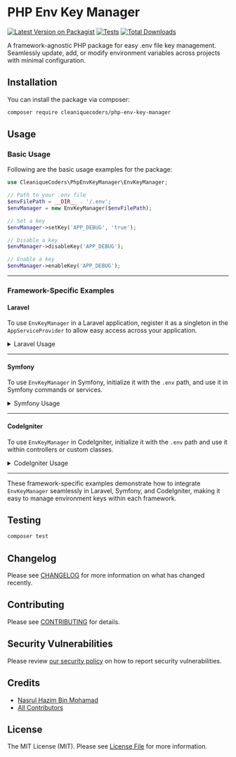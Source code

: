 # PHP Env Key Manager

[![Latest Version on Packagist](https://img.shields.io/packagist/v/cleaniquecoders/php-env-key-manager.svg?style=flat-square)](https://packagist.org/packages/cleaniquecoders/php-env-key-manager) [![Tests](https://img.shields.io/github/actions/workflow/status/cleaniquecoders/php-env-key-manager/run-tests.yml?branch=main&label=tests&style=flat-square)](https://github.com/cleaniquecoders/php-env-key-manager/actions/workflows/run-tests.yml) [![Total Downloads](https://img.shields.io/packagist/dt/cleaniquecoders/php-env-key-manager.svg?style=flat-square)](https://packagist.org/packages/cleaniquecoders/php-env-key-manager)

A framework-agnostic PHP package for easy .env file key management. Seamlessly update, add, or modify environment variables across projects with minimal configuration.

## Installation

You can install the package via composer:

```bash
composer require cleaniquecoders/php-env-key-manager
```

## Usage

### Basic Usage

Following are the basic usage examples for the package:

```php
use CleaniqueCoders\PhpEnvKeyManager\EnvKeyManager;

// Path to your .env file
$envFilePath = __DIR__ . '/.env';
$envManager = new EnvKeyManager($envFilePath);

// Set a key
$envManager->setKey('APP_DEBUG', 'true');

// Disable a key
$envManager->disableKey('APP_DEBUG');

// Enable a key
$envManager->enableKey('APP_DEBUG');
```

---

### Framework-Specific Examples

#### Laravel

To use `EnvKeyManager` in a Laravel application, register it as a singleton in the `AppServiceProvider` to allow easy access across your application.

<details>
<summary>Laravel Usage</summary>

1. **Register as a Singleton**

   In `App\Providers\AppServiceProvider`:

   ```php
   use CleaniqueCoders\PhpEnvKeyManager\EnvKeyManager;

   public function register()
   {
       $this->app->singleton(EnvKeyManager::class, function ($app) {
           return new EnvKeyManager($app->environmentFilePath());
       });
   }
   ```

2. **Usage in a Command**

   Create a Laravel Artisan command to set, disable, or enable environment keys:

   ```php
   <?php

   namespace App\Console\Commands;

   use CleaniqueCoders\PhpEnvKeyManager\EnvKeyManager;
   use Illuminate\Console\Command;

   class ManageEnvKeyCommand extends Command
   {
       protected $signature = 'env:manage-key {action} {key} {value?}';
       protected $description = 'Manage an environment key';

       protected $envManager;

       public function __construct(EnvKeyManager $envManager)
       {
           parent::__construct();
           $this->envManager = $envManager;
       }

       public function handle()
       {
           $action = $this->argument('action');
           $key = $this->argument('key');
           $value = $this->argument('value');

           switch ($action) {
               case 'set':
                   $this->envManager->setKey($key, $value);
                   $this->info("Key {$key} set to {$value}.");
                   break;

               case 'disable':
                   $this->envManager->disableKey($key);
                   $this->info("Key {$key} has been disabled.");
                   break;

               case 'enable':
                   $this->envManager->enableKey($key);
                   $this->info("Key {$key} has been enabled.");
                   break;

               default:
                   $this->error("Invalid action. Use 'set', 'disable', or 'enable'.");
           }
       }
   }
   ```

</details>

---

#### Symfony

To use `EnvKeyManager` in Symfony, initialize it with the `.env` path, and use it in Symfony commands or services.

<details>
<summary>Symfony Usage</summary>

1. **Initialize `EnvKeyManager`** with Symfony’s `.env` path.

   ```php
   use CleaniqueCoders\PhpEnvKeyManager\EnvKeyManager;

   $envFilePath = __DIR__ . '/../../.env'; // Adjust the path to your Symfony .env file
   $envManager = new EnvKeyManager($envFilePath);
   ```

2. **Use in a Symfony Command**

   Create a Symfony console command to manage environment keys:

   ```php
   <?php

   namespace App\Command;

   use CleaniqueCoders\PhpEnvKeyManager\EnvKeyManager;
   use Symfony\Component\Console\Command\Command;
   use Symfony\Component\Console\Input\InputArgument;
   use Symfony\Component\Console\Input\InputInterface;
   use Symfony\Component\Console\Output\OutputInterface;

   class ManageEnvKeyCommand extends Command
   {
       protected static $defaultName = 'env:manage-key';

       private $envManager;

       public function __construct(EnvKeyManager $envManager)
       {
           parent::__construct();
           $this->envManager = $envManager;
       }

       protected function configure()
       {
           $this
               ->setDescription('Manage an environment key')
               ->addArgument('action', InputArgument::REQUIRED, 'Action: set, disable, enable')
               ->addArgument('key', InputArgument::REQUIRED, 'The environment key')
               ->addArgument('value', InputArgument::OPTIONAL, 'The value for set action');
       }

       protected function execute(InputInterface $input, OutputInterface $output)
       {
           $action = $input->getArgument('action');
           $key = $input->getArgument('key');
           $value = $input->getArgument('value');

           switch ($action) {
               case 'set':
                   $this->envManager->setKey($key, $value);
                   $output->writeln("Key {$key} set to {$value}.");
                   break;

               case 'disable':
                   $this->envManager->disableKey($key);
                   $output->writeln("Key {$key} has been disabled.");
                   break;

               case 'enable':
                   $this->envManager->enableKey($key);
                   $output->writeln("Key {$key} has been enabled.");
                   break;

               default:
                   $output->writeln("Invalid action. Use 'set', 'disable', or 'enable'.");
                   return Command::FAILURE;
           }

           return Command::SUCCESS;
       }
   }
   ```

</details>

---

#### CodeIgniter

To use `EnvKeyManager` in CodeIgniter, initialize it with the `.env` path and use it within controllers or custom classes.

<details>
<summary>CodeIgniter Usage</summary>

1. **Initialize `EnvKeyManager`** with the CodeIgniter `.env` path.

   ```php
   use CleaniqueCoders\PhpEnvKeyManager\EnvKeyManager;

   $envFilePath = ROOTPATH . '.env'; // CodeIgniter base path to .env
   $envManager = new EnvKeyManager($envFilePath);
   ```

2. **Use in a CodeIgniter Controller**

   Create a CodeIgniter controller method to manage environment keys:

   ```php
   <?php

   namespace App\Controllers;

   use CleaniqueCoders\PhpEnvKeyManager\EnvKeyManager;

   class EnvController extends BaseController
   {
       protected $envManager;

       public function __construct()
       {
           $this->envManager = new EnvKeyManager(ROOTPATH . '.env');
       }

       public function manageKey($action, $key, $value = null)
       {
           switch ($action) {
               case 'set':
                   $this->envManager->setKey($key, $value);
                   return "Key {$key} set to {$value}.";

               case 'disable':
                   $this->envManager->disableKey($key);
                   return "Key {$key} has been disabled.";

               case 'enable':
                   $this->envManager->enableKey($key);
                   return "Key {$key} has been enabled.";

               default:
                   return "Invalid action. Use 'set', 'disable', or 'enable'.";
           }
       }
   }
   ```

</details>

---

These framework-specific examples demonstrate how to integrate `EnvKeyManager` seamlessly in Laravel, Symfony, and CodeIgniter, making it easy to manage environment keys within each framework.

## Testing

```bash
composer test
```

## Changelog

Please see [CHANGELOG](CHANGELOG.md) for more information on what has changed recently.

## Contributing

Please see [CONTRIBUTING](https://github.com/spatie/.github/blob/main/CONTRIBUTING.md) for details.

## Security Vulnerabilities

Please review [our security policy](../../security/policy) on how to report security vulnerabilities.

## Credits

- [Nasrul Hazim Bin Mohamad](https://github.com/nasrulhazim)
- [All Contributors](../../contributors)

## License

The MIT License (MIT). Please see [License File](LICENSE.md) for more information.
